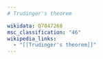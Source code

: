 ```yaml
---
# Trudinger's theorem

wikidata: Q7847268
msc_classification: "46"
wikipedia_links:
  - "[[Trudinger's theorem]]"
---
```

